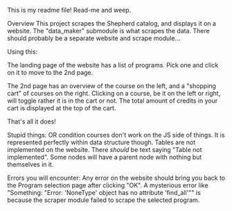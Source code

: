 This is my readme file! Read-me and weep.

Overview
This project scrapes the Shepherd catalog, and displays it on a website.
The "data_maker" submodule is what scrapes the data. There should probably be a separate website and scrape module...


Using this:


The landing page of the website has a list of programs.
Pick one and click on it to move to the 2nd page.

The 2nd page has an overview of the course on the left, and a "shopping cart" of courses on the right.
Clicking on a course, be it on the left or right, will toggle rather it is in the cart or not.
The total amount of credits in your cart is displayed at the top of the cart.

That's all it does!


Stupid things:
OR condition courses don't work on the JS side of things. It is represented perfectly within data structure though.
Tables are not implemented on the website. There *should* be text saying "Table not implemented".
Some nodes will have a parent node with nothing but themselves in it.


Errors you will encounter:
Any error on the website should bring you back to the Program selection page after clicking "OK".
A mysterious error like
    "Something: "Error: 'NoneType' object has no attribute 'find_all'""
is because the scraper module failed to scrape the selected program.